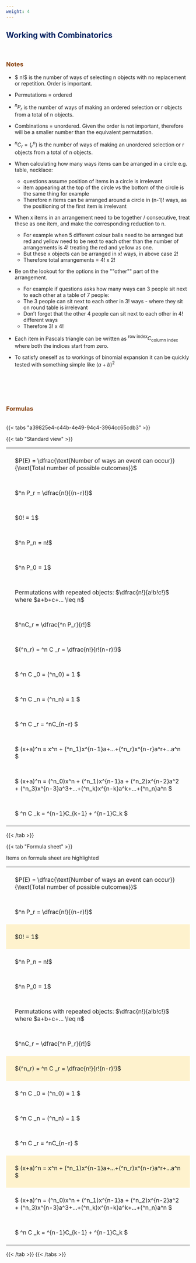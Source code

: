 ```yaml
---
weight: 4
---
```


## <span style="color:RGB(0,32,96"> Working with Combinatorics </span> 
<br>

### <span style="color:RGB(139,69,19)">  Notes </span>

 - $ n!$ is the number of ways of selecting n objects with no replacement or repetition.  Order is important.

 - Permutations = ordered

 - $^nP_r$ is the number of ways of making an ordered selection or r objects from a total of n objects.

 - Combinations = unordered.  Given the order is not important, therefore will be a smaller number than the equivalent permutation.

 - $^nC_r = (^n_r)$ is the number of ways of making an unordered selection or r objects from a total of n objects.

 - When calculating how many ways items can be arranged in a circle e.g. table, necklace:
    * questions assume position of items in a circle is irrelevant
    * item appearing at the top of the circle vs the bottom of the circle is the same thing for example
    * Therefore n items can be arranged around a circle in (n-1)! ways, as the positioning of the first item is irrelevant

 - When x items in an arrangement need to be together / consecutive, treat these as one item, and make the corresponding reduction to n.
     * For example when 5 different colour balls need to be arranged but red and yellow need to be next to each other than the number of arrangements is 4! treating the red and yellow as one.
     * But these x objects can be arranged in x! ways, in above case 2!
     * Therefore total arrangements  = 4! x 2!

 - Be on the lookout for the options in the ""other"" part of the arrangement.
    * For example if questions asks how many ways can 3 people sit next to each other at a table of 7 people:
    * The 3 people can sit next to each other in 3! ways  - where they sit on round table is irrelevant
    * Don’t forget that the other 4 people can sit next to each other in 4! different ways
    * Therefore 3! x 4!

 - Each item in Pascals triangle can be written as $^{\text{row index}}C_{\text{column index}}$ where both the indices start from zero.
 
 - To satisfy oneself as to workings of binomial expansion it can be quickly tested with something simple like $(a+b)^2$


<BR><BR>



<br>


###  <span style="color:RGB(139,69,19)"> Formulas </span>
<br>
{{< tabs "a39825e4-c44b-4e49-94c4-3964cc65cdb3" >}}

{{< tab "Standard view" >}}

<style type="text/css">
#T_0469a th.col_heading {
  text-align: left;
  font-size: 1em;
}
#T_0469a td {
  text-align: left;
  font-size: 1em;
  padding: 1.5em;
}
</style>
<table id="T_0469a">
  <thead>
  </thead>
  <tbody>
    <tr>
      <td id="T_0469a_row0_col0" class="data row0 col0" >$P(E) = \dfrac{\text{Number of ways an event can occur}}{\text{Total number of possible outcomes}}$</td>
    </tr>
    <tr>
      <td id="T_0469a_row1_col0" class="data row1 col0" >$^n P_r = \dfrac{n!}{(n-r)!}$</td>
    </tr>
    <tr>
      <td id="T_0469a_row2_col0" class="data row2 col0" >$0! = 1$</td>
    </tr>
    <tr>
      <td id="T_0469a_row3_col0" class="data row3 col0" >$^n P_n = n!$</td>
    </tr>
    <tr>
      <td id="T_0469a_row4_col0" class="data row4 col0" >$^n P_0 = 1$</td>
    </tr>
    <tr>
      <td id="T_0469a_row5_col0" class="data row5 col0" >Permutations with repeated objects: $\dfrac{n!}{a!b!c!}$ where $a+b+c+... \leq n$</td>
    </tr>
    <tr>
      <td id="T_0469a_row6_col0" class="data row6 col0" >$^nC_r = \dfrac{^n P_r}{r!}$</td>
    </tr>
    <tr>
      <td id="T_0469a_row7_col0" class="data row7 col0" >$(^n_r) = ^n C _r = \dfrac{n!}{r!(n-r)!}$</td>
    </tr>
    <tr>
      <td id="T_0469a_row8_col0" class="data row8 col0" >$ ^n C _0 = (^n_0) = 1 $</td>
    </tr>
    <tr>
      <td id="T_0469a_row9_col0" class="data row9 col0" >$ ^n C _n = (^n_n) = 1 $</td>
    </tr>
    <tr>
      <td id="T_0469a_row10_col0" class="data row10 col0" >$ ^n C _r = ^nC_{n-r} $</td>
    </tr>
    <tr>
      <td id="T_0469a_row11_col0" class="data row11 col0" >$ (x+a)^n = x^n + (^n_1)x^{n-1}a+...+(^n_r)x^{n-r}a^r+...a^n    $</td>
    </tr>
    <tr>
      <td id="T_0469a_row12_col0" class="data row12 col0" >$ (x+a)^n = (^n_0)x^n + (^n_1)x^{n-1}a + (^n_2)x^{n-2}a^2 + (^n_3)x^{n-3}a^3+...+(^n_k)x^{n-k}a^k+...+(^n_n)a^n $</td>
    </tr>
    <tr>
      <td id="T_0469a_row13_col0" class="data row13 col0" >$ ^n C _k = ^{n-1}C_{k-1} + ^{n-1}C_k $</td>
    </tr>
  </tbody>
</table>
{{< /tab >}}

{{< tab "Formula sheet" >}}

Items on formula sheet are highlighted 
<br>
<style type="text/css">
#T_aab79 th.col_heading {
  text-align: left;
  font-size: 1em;
}
#T_aab79 td {
  text-align: left;
  font-size: 1em;
  padding: 1.5em;
}
#T_aab79_row0_col0, #T_aab79_row1_col0, #T_aab79_row3_col0, #T_aab79_row4_col0, #T_aab79_row5_col0, #T_aab79_row6_col0, #T_aab79_row8_col0, #T_aab79_row9_col0, #T_aab79_row10_col0, #T_aab79_row12_col0, #T_aab79_row13_col0 {
  background-color: rgba(0,0,0,0);
}
#T_aab79_row2_col0, #T_aab79_row7_col0, #T_aab79_row11_col0 {
  background-color: rgba(255,194,10, 0.2);
}
</style>
<table id="T_aab79">
  <thead>
  </thead>
  <tbody>
    <tr>
      <td id="T_aab79_row0_col0" class="data row0 col0" >$P(E) = \dfrac{\text{Number of ways an event can occur}}{\text{Total number of possible outcomes}}$</td>
    </tr>
    <tr>
      <td id="T_aab79_row1_col0" class="data row1 col0" >$^n P_r = \dfrac{n!}{(n-r)!}$</td>
    </tr>
    <tr>
      <td id="T_aab79_row2_col0" class="data row2 col0" >$0! = 1$</td>
    </tr>
    <tr>
      <td id="T_aab79_row3_col0" class="data row3 col0" >$^n P_n = n!$</td>
    </tr>
    <tr>
      <td id="T_aab79_row4_col0" class="data row4 col0" >$^n P_0 = 1$</td>
    </tr>
    <tr>
      <td id="T_aab79_row5_col0" class="data row5 col0" >Permutations with repeated objects: $\dfrac{n!}{a!b!c!}$ where $a+b+c+... \leq n$</td>
    </tr>
    <tr>
      <td id="T_aab79_row6_col0" class="data row6 col0" >$^nC_r = \dfrac{^n P_r}{r!}$</td>
    </tr>
    <tr>
      <td id="T_aab79_row7_col0" class="data row7 col0" >$(^n_r) = ^n C _r = \dfrac{n!}{r!(n-r)!}$</td>
    </tr>
    <tr>
      <td id="T_aab79_row8_col0" class="data row8 col0" >$ ^n C _0 = (^n_0) = 1 $</td>
    </tr>
    <tr>
      <td id="T_aab79_row9_col0" class="data row9 col0" >$ ^n C _n = (^n_n) = 1 $</td>
    </tr>
    <tr>
      <td id="T_aab79_row10_col0" class="data row10 col0" >$ ^n C _r = ^nC_{n-r} $</td>
    </tr>
    <tr>
      <td id="T_aab79_row11_col0" class="data row11 col0" >$ (x+a)^n = x^n + (^n_1)x^{n-1}a+...+(^n_r)x^{n-r}a^r+...a^n    $</td>
    </tr>
    <tr>
      <td id="T_aab79_row12_col0" class="data row12 col0" >$ (x+a)^n = (^n_0)x^n + (^n_1)x^{n-1}a + (^n_2)x^{n-2}a^2 + (^n_3)x^{n-3}a^3+...+(^n_k)x^{n-k}a^k+...+(^n_n)a^n $</td>
    </tr>
    <tr>
      <td id="T_aab79_row13_col0" class="data row13 col0" >$ ^n C _k = ^{n-1}C_{k-1} + ^{n-1}C_k $</td>
    </tr>
  </tbody>
</table>
{{< /tab >}}
{{< /tabs >}}